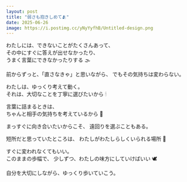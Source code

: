 ```yaml
---
layout: post
title: "弱さも抱きしめて🫂"
date: 2025-06-26
image: https://i.postimg.cc/yNyYyfhB/Untitled-design.png
---
```


わたしには、できないことがたくさんあって、  
その中にすぐに答えが出せなかったり、  
うまく言葉にできなかったりする 🌫️

前からずっと、「直さなきゃ」と思いながら、
でもその気持ちは変わらない。

わたしは、ゆっくり考えて動く。  
それは、大切なことを丁寧に選びたいから 🕯

言葉に詰まるときは、  
ちゃんと相手の気持ちを考えているから 🫧

まっすぐに向き合いたいからこそ、
遠回りを選ぶこともある。

短所だと思っていたところは、
わたしがわたしらしくいられる場所 🌱

すぐに変われなくてもいい。  
このままの歩幅で、
少しずつ、わたしの味方にしていけばいい 🕊️

自分を大切にしながら、ゆっくり歩いていこう。
